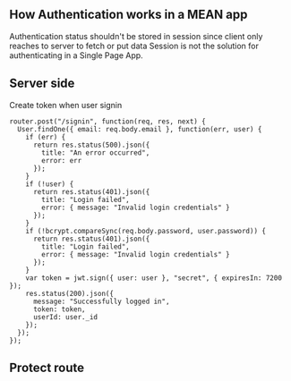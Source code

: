 ## How Authentication works in a MEAN app
  Authentication status shouldn't be stored in session since client only reaches to server to fetch or put data
  Session is not the solution for authenticating in a Single Page App.

## Server side
Create token when user signin
```
router.post("/signin", function(req, res, next) {
  User.findOne({ email: req.body.email }, function(err, user) {
    if (err) {
      return res.status(500).json({
        title: "An error occurred",
        error: err
      });
    }
    if (!user) {
      return res.status(401).json({
        title: "Login failed",
        error: { message: "Invalid login credentials" }
      });
    }
    if (!bcrypt.compareSync(req.body.password, user.password)) {
      return res.status(401).json({
        title: "Login failed",
        error: { message: "Invalid login credentials" }
      });
    }
    var token = jwt.sign({ user: user }, "secret", { expiresIn: 7200 });
    res.status(200).json({
      message: "Successfully logged in",
      token: token,
      userId: user._id
    });
  });
});
```

## Protect route
